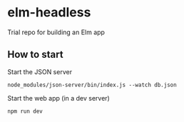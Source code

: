 # elm-headless
Trial repo for building an Elm app

## How to start

Start the JSON server

	node_modules/json-server/bin/index.js --watch db.json

Start the web app (in a dev server)

	npm run dev
